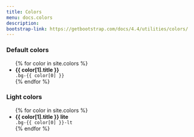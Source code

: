 ```yaml
---
title: Colors
menu: docs.colors
description: 
bootstrap-link: https://getbootstrap.com/docs/4.4/utilities/colors/
---
```


<div class="row">
	<div class="col-sm-6 col-md-6">
		<div class="card">
			<div class="card-header">
				<h3 class="card-title">
					Default colors
				</h3>
			</div>
			<div class="card-body">
				<ul class="list-unstyled">
					{% for color in site.colors %}
					<li class="d-flex align-items-center mb-3">
						<div class="stamp bg-{{ color[0] }} text-white mr-3"></div>
						<div>
							<strong>{{ color[1].title }}</strong><br />
							<code>.bg-{{ color[0] }}</code>
						</div>
					</li>
					{% endfor %}
				</ul>
			</div>
		</div>
	</div>
	<div class="col-sm-6 col-md-6">
		<div class="card">
			<div class="card-header">
				<h3 class="card-title">
					Light colors
				</h3>
			</div>
			<div class="card-body">
				<ul class="list-unstyled">
					{% for color in site.colors %}
					<li class="d-flex align-items-center mb-3">
						<div class="stamp bg-{{ color[0] }}-lt mr-3"></div>
						<div>
							<strong>{{ color[1].title }} lite</strong><br />
							<code class="bg-{{color[0]}}-lt">.bg-{{ color[0] }}-lt</code>
						</div>
					</li>
					{% endfor %}
				</ul>
			</div>
		</div>
	</div>
</div>
